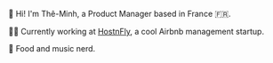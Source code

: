 👋 Hi! I'm Thê-Minh, a Product Manager based in France 🇫🇷.

👨‍💻 Currently working at [HostnFly](hostnfly.com/), a cool Airbnb management startup.

👾 Food and music nerd.

